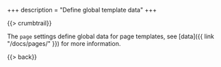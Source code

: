 +++
description = "Define global template data"
+++

{{> crumbtrail}}

The `page` settings define global data for page templates, see [data]({{ link "/docs/pages/" }}) for more information.

{{> back}}
